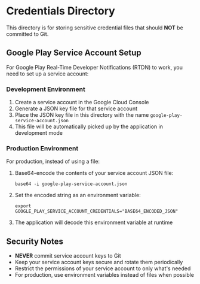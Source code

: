 # Credentials Directory

This directory is for storing sensitive credential files that should **NOT** be committed to Git.

## Google Play Service Account Setup

For Google Play Real-Time Developer Notifications (RTDN) to work, you need to set up a service account:

### Development Environment

1. Create a service account in the Google Cloud Console
2. Generate a JSON key file for that service account
3. Place the JSON key file in this directory with the name `google-play-service-account.json`
4. This file will be automatically picked up by the application in development mode

### Production Environment

For production, instead of using a file:

1. Base64-encode the contents of your service account JSON file:
   ```
   base64 -i google-play-service-account.json
   ```
2. Set the encoded string as an environment variable:
   ```
   export GOOGLE_PLAY_SERVICE_ACCOUNT_CREDENTIALS="BASE64_ENCODED_JSON"
   ```
3. The application will decode this environment variable at runtime

## Security Notes

- **NEVER** commit service account keys to Git
- Keep your service account keys secure and rotate them periodically
- Restrict the permissions of your service account to only what's needed
- For production, use environment variables instead of files when possible
